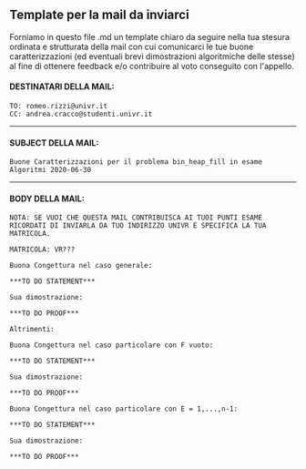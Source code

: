 ## Template per la mail da inviarci

Forniamo in questo file .md un template chiaro da seguire nella tua stesura ordinata e strutturata della mail con cui comunicarci le tue buone caratterizzazioni (ed eventuali brevi dimostrazioni algoritmiche delle stesse) al fine di ottenere feedback e/o contribuire al voto conseguito con l'appello.

#### DESTINATARI DELLA MAIL:
```
TO: romeo.rizzi@univr.it
CC: andrea.cracco@studenti.univr.it
```
---
#### SUBJECT DELLA MAIL:
```
Buone Caratterizzazioni per il problema bin_heap_fill in esame Algoritmi 2020-06-30
```
---
#### BODY DELLA MAIL:
```
NOTA: SE VUOI CHE QUESTA MAIL CONTRIBUISCA AI TUOI PUNTI ESAME RICORDATI DI INVIARLA DA TUO INDIRIZZO UNIVR E SPECIFICA LA TUA MATRICOLA.

MATRICOLA: VR???

Buona Congettura nel caso generale:

***TO DO STATEMENT***

Sua dimostrazione:

***TO DO PROOF***

Altrimenti:

Buona Congettura nel caso particolare con F vuoto:

***TO DO STATEMENT***

Sua dimostrazione:

***TO DO PROOF***

Buona Congettura nel caso particolare con E = 1,...,n-1:

***TO DO STATEMENT***

Sua dimostrazione:

***TO DO PROOF***
```
